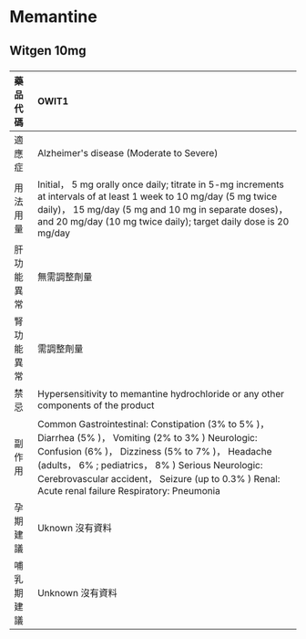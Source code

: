 # Memantine

## Witgen 10mg

##### 

| 藥品代碼   | OWIT1                                                                                                                                                                                                                                                                                                            |
|:-----------|:-----------------------------------------------------------------------------------------------------------------------------------------------------------------------------------------------------------------------------------------------------------------------------------------------------------------|
| 適應症     | Alzheimer's disease (Moderate to Severe)                                                                                                                                                                                                                                                                         |
| 用法用量   | Initial， 5 mg orally once daily; titrate in 5-mg increments at intervals of at least 1 week to 10 mg/day (5 mg twice daily)， 15 mg/day (5 mg and 10 mg in separate doses)， and 20 mg/day (10 mg twice daily); target daily dose is 20 mg/day                                                                  |
| 肝功能異常 | 無需調整劑量                                                                                                                                                                                                                                                                                                     |
| 腎功能異常 | 需調整劑量                                                                                                                                                                                                                                                                                                       |
| 禁忌       | Hypersensitivity to memantine hydrochloride or any other components of the product                                                                                                                                                                                                                               |
| 副作用     | Common Gastrointestinal: Constipation (3% to 5% )， Diarrhea (5% )， Vomiting (2% to 3% ) Neurologic: Confusion (6% )， Dizziness (5% to 7% )， Headache (adults， 6% ; pediatrics， 8% ) Serious Neurologic: Cerebrovascular accident， Seizure (up to 0.3% ) Renal: Acute renal failure Respiratory: Pneumonia |
| 孕期建議   | Uknown 沒有資料                                                                                                                                                                                                                                                                                                  |
| 哺乳期建議 | Unknown 沒有資料                                                                                                                                                                                                                                                                                                 |

